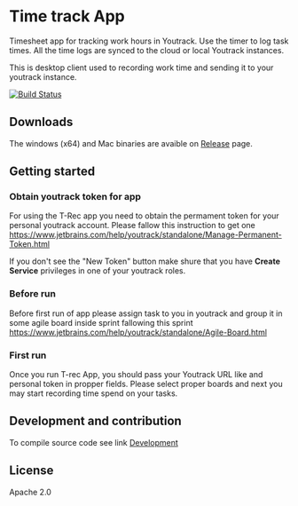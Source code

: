 # Time track App 

Timesheet app for tracking work hours in Youtrack. Use the timer to log task times. All the time logs are synced to the cloud or local Youtrack instances.

This is desktop client used to recording work time and sending it to your youtrack instance. 

[![Build Status](https://travis-ci.org/kleder/timetracker.svg?branch=master)](https://travis-ci.org/kleder/timetracker)

## Downloads 
The windows (x64) and Mac binaries are avaible on [Release](https://github.com/kleder/timetracker/releases) page.

## Getting started

### Obtain youtrack token for app 

For using the T-Rec app you need to obtain the permament token for your personal youtrack account. Please fallow this instruction to get one https://www.jetbrains.com/help/youtrack/standalone/Manage-Permanent-Token.html

If you don't see the "New Token" button make shure that you have **Create Service** privileges in one of your youtrack roles.  

### Before run

Before first run of app please assign task to you in youtrack and group it in some agile board inside sprint fallowing this sprint https://www.jetbrains.com/help/youtrack/standalone/Agile-Board.html

### First run

Once you run T-rec App, you should pass your Youtrack URL like  and personal token in propper fields.
Please select proper boards and next you may start recording time spend on your tasks.

## Development and contribution
To compile source code see link
 [Development](docs/readme.md)

## License
Apache 2.0
